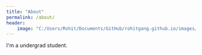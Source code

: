 ```yaml
---
title: "About"
permalink: /about/
header:
    image: "C:/Users/Rohit/Documents/GitHub/rohitgang.github.io/images/ny.jpg" #path to image
---
```


I'm a undergrad student.